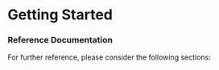 # Getting Started

### Reference Documentation

For further reference, please consider the following sections:
